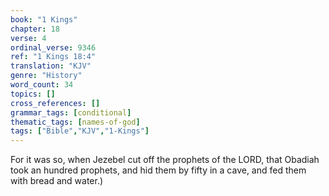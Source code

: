 ```yaml
---
book: "1 Kings"
chapter: 18
verse: 4
ordinal_verse: 9346
ref: "1 Kings 18:4"
translation: "KJV"
genre: "History"
word_count: 34
topics: []
cross_references: []
grammar_tags: [conditional]
thematic_tags: [names-of-god]
tags: ["Bible","KJV","1-Kings"]
---
```

For it was so, when Jezebel cut off the prophets of the LORD, that Obadiah took an hundred prophets, and hid them by fifty in a cave, and fed them with bread and water.)
